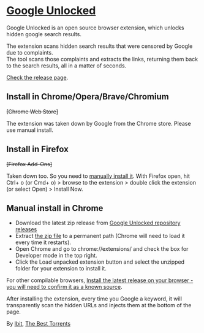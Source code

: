 # [Google Unlocked](https://ibit.ws/post/google-unlocked/)
Google Unlocked is an open source browser extension, which unlocks hidden google search results.

The extension scans hidden search results that were censored by Google due to complaints.  
The tool scans those complaints and extracts the links, returning them back to the search results, all in a matter of seconds.

[Check the release page](https://github.com/Ibit-to/google-unlocked/releases).

## Install in Chrome/Opera/Brave/Chromium
~~[Chrome Web Store]~~

The extension was taken down by Google from the Chrome store. Please use manual install.

## Install in Firefox
~~[Firefox Add-Ons]~~

Taken down too. So you need to [manually install it](https://github.com/Ibit-to/google-unlocked/releases/download/v1.5/google_unlocked-1.5.xpi). With Firefox open, hit Ctrl+ o (or Cmd+ o) > browse to the extension > double click the extension (or select Open) > Install Now.

## Manual install in Chrome
- Download the latest zip release from [Google Unlocked repository releases](https://github.com/Ibit-to/google-unlocked/releases)
- Extract [the zip file](https://github.com/Ibit-to/google-unlocked/releases/download/v1.5/google-unlocked.zip) to a permanent path (Chrome will need to load it every time it restarts).
- Open Chrome and go to chrome://extensions/ and check the box for Developer mode in the top right.
- Click the Load unpacked extension button and select the unzipped folder for your extension to install it.

For other compilable browsers, [Install the latest release on your browser - you will need to confirm it as a known source](https://github.com/Ibit-to/google-unlocked/releases/download/v1.5/google-unlocked.crx).

After installing the extension, every time you Google a keyword, it will transparently scan the hidden URLs and injects them at the bottom of the page.

By [Ibit](https://ibit.uno/), [The Best Torrents](https://ibit.to/popular/)
